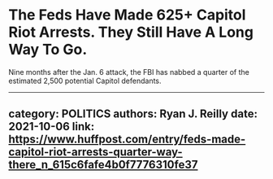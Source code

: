 # The Feds Have Made 625+ Capitol Riot Arrests. They Still Have A Long Way To Go.

Nine months after the Jan. 6 attack, the FBI has nabbed a quarter of the estimated 2,500 potential Capitol defendants.

---
category: POLITICS
authors: Ryan J. Reilly
date: 2021-10-06
link: https://www.huffpost.com/entry/feds-made-capitol-riot-arrests-quarter-way-there_n_615c6fafe4b0f7776310fe37
---
